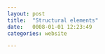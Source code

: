 ```yaml
---
layout: post
title:  "Structural elements"
date:   0008-01-01 12:23:49
categories: website

---
```


